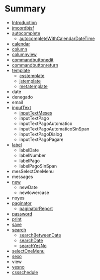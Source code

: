 # Summary

* [Introduction](README.md)
* [jmoordbjsf](chapter1.md)
* [autocomplete](autocomplete.md)
  * [autocompleteWithCalendarDateTime](autocomplete/autocompletewithcalendardatetime.md)
* [calendar](calendar.md)
* [column](column.md)
* [columnview](columnview.md)
* [commandbuttonedit](commandbuttonedit.md)
* [commandbuttonreturn](commandbuttonreturn.md)
* [template](template.md)
  * [csstemplate](template/csstemplate.md)
  * [jstemplate](template/jstemplate.md)
  * [metatemplate](template/metatemplate.md)
* date
* denegado
* email
* [inputText](inputtext.md)
  * [inputTextMeses](inputtext/inputtextmeses.md)
  * inputTextPago
  * inputTextPagoAutomatico
  * inputTextPagoAutomaticoSinSpan
  * inputTextPagoDialog
  * inputTextPagoPagare
* [label](label.md)
  * labelDate
  * labelNumber
  * labelPago
  * labelPagoSinSpan
* mesSelectOneMenu
* messages
* [new](new.md)
  * newDate
  * newlowercase
* noyes
* [paginator](paginator.md)
  * [paginatorReport](paginator/paginatorreport.md)
* [password](password.md)
* [print](print.md)
* [save](save.md)
* [search](search.md)
  * [searchBetweenDate](search/searchbetweendate.md)
  * [searchDate](search/searchdate.md)
  * [searchYesNo](search/searchyesno.md)
* [selectOneMenu](selectonemenu.md)
* [sexo](sexo.md)
* view
* [yesno](yesno.md)
* [cssschedule](css.md)

